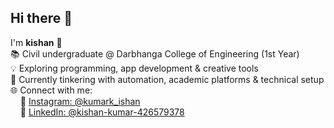 ## Hi there 👋

I'm **kishan** 👋  
📚 Civil undergraduate @ Darbhanga College of Engineering (1st Year)  
💡 Exploring programming, app development & creative tools  
🤖 Currently tinkering with automation, academic platforms & technical setup    
🌐 Connect with me:  
&nbsp;&nbsp;&nbsp;&nbsp;📸 [Instagram: @kumark_ishan](https://instagram.com/kumark_ishan)  
&nbsp;&nbsp;&nbsp;&nbsp;💼 [LinkedIn: @kishan-kumar-426579378](https://linkedin.com/in/kishan-kumar-426579378)


<!--
**kishan-dce/kishan-dce** is a ✨ _special_ ✨ repository because its `README.md` (this file) appears on your GitHub profile.

Here are some ideas to get you started:

- 🔭 I’m currently working on ...
- 🌱 I’m currently learning ...
- 👯 I’m looking to collaborate on ...
- 🤔 I’m looking for help with ...
- 💬 Ask me about ...
- 📫 How to reach me: ...
- 😄 Pronouns: ...
- ⚡ Fun fact: ...
-->
